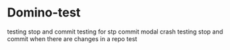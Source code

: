 # Domino-test

testing stop and commit
testing for stp commit modal crash
testing stop and commit when there are changes in a repo
test

